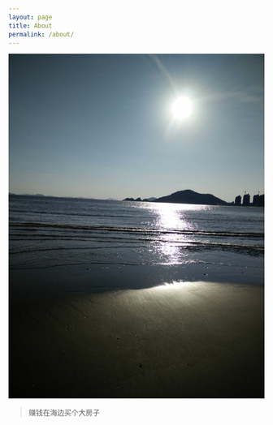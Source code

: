 ```yaml
---
layout: page
title: About
permalink: /about/
---
```

![照片](/assets/1414222514479.jpg)

> 赚钱在海边买个大房子
